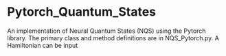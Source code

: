 # Pytorch_Quantum_States

An implementation of Neural Quantum States (NQS) using the Pytorch library. The primary class and method definitions are in NQS_Pytorch.py. A Hamiltonian can be input
